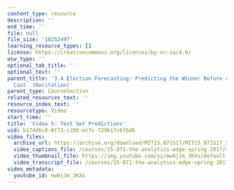 ```yaml
---
content_type: resource
description: ''
end_time: ''
file: null
file_size: '10252497'
learning_resource_types: []
license: https://creativecommons.org/licenses/by-nc-sa/4.0/
ocw_type: ''
optional_tab_title: ''
optional_text: ''
parent_title: '3.4 Election Forecasting: Predicting the Winner Before any Votes are
  Cast  (Recitation)'
parent_type: CourseSection
related_resources_text: ''
resource_index_text: ''
resourcetype: Video
start_time: ''
title: 'Video 5: Test Set Predictions'
uid: b17dd6c8-8f73-c200-ec7c-729b17c6f6d6
video_files:
  archive_url: https://archive.org/download/MIT15.071S17/MIT15_071S17_Session_3.4.06_300k.mp4
  video_captions_file: /courses/15-071-the-analytics-edge-spring-2017/43fc69d9bc735f609720a6869e97b3d7_mw0jJm_3KXs.vtt
  video_thumbnail_file: https://img.youtube.com/vi/mw0jJm_3KXs/default.jpg
  video_transcript_file: /courses/15-071-the-analytics-edge-spring-2017/e82535069420683bd5c8cdad0d6f7760_mw0jJm_3KXs.pdf
video_metadata:
  youtube_id: mw0jJm_3KXs
---
```

